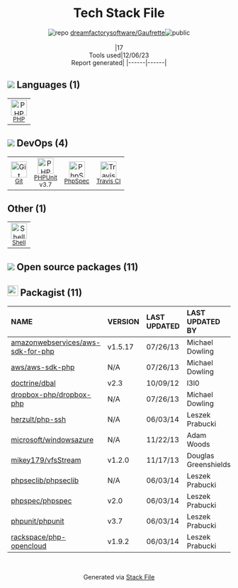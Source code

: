 <!--
&lt;--- Readme.md Snippet without images Start ---&gt;
## Tech Stack
dreamfactorysoftware/Gaufrette is built on the following main stack:

- [PHP](http://www.php.net/) – Languages
- [PHPUnit](https://phpunit.de/) – Testing Frameworks
- [PhpSpec](http://www.phpspec.net/en/latest/) – Testing Frameworks
- [Shell](https://en.wikipedia.org/wiki/Shell_script) – Shells
- [Travis CI](http://travis-ci.com/) – Continuous Integration

Full tech stack [here](/techstack.md)

&lt;--- Readme.md Snippet without images End ---&gt;

&lt;--- Readme.md Snippet with images Start ---&gt;
## Tech Stack
dreamfactorysoftware/Gaufrette is built on the following main stack:

- <img width='25' height='25' src='https://img.stackshare.io/service/991/hwUcGZ41_400x400.jpg' alt='PHP'/> [PHP](http://www.php.net/) – Languages
- <img width='25' height='25' src='https://img.stackshare.io/service/1616/1_WsEnddd5Y4EgEHsT054kUQ.jpeg' alt='PHPUnit'/> [PHPUnit](https://phpunit.de/) – Testing Frameworks
- <img width='25' height='25' src='https://img.stackshare.io/service/3502/6b9dfb07681dee602dbdf75d9393f07c_400x400.png' alt='PhpSpec'/> [PhpSpec](http://www.phpspec.net/en/latest/) – Testing Frameworks
- <img width='25' height='25' src='https://img.stackshare.io/service/4631/default_c2062d40130562bdc836c13dbca02d318205a962.png' alt='Shell'/> [Shell](https://en.wikipedia.org/wiki/Shell_script) – Shells
- <img width='25' height='25' src='https://img.stackshare.io/service/460/Lu6cGu0z_400x400.png' alt='Travis CI'/> [Travis CI](http://travis-ci.com/) – Continuous Integration

Full tech stack [here](/techstack.md)

&lt;--- Readme.md Snippet with images End ---&gt;
-->
<div align="center">

# Tech Stack File
![](https://img.stackshare.io/repo.svg "repo") [dreamfactorysoftware/Gaufrette](https://github.com/dreamfactorysoftware/Gaufrette)![](https://img.stackshare.io/public_badge.svg "public")
<br/><br/>
|17<br/>Tools used|12/06/23 <br/>Report generated|
|------|------|
</div>

## <img src='https://img.stackshare.io/languages.svg'/> Languages (1)
<table><tr>
  <td align='center'>
  <img width='36' height='36' src='https://img.stackshare.io/service/991/hwUcGZ41_400x400.jpg' alt='PHP'>
  <br>
  <sub><a href="http://www.php.net/">PHP</a></sub>
  <br>
  <sub></sub>
</td>

</tr>
</table>

## <img src='https://img.stackshare.io/devops.svg'/> DevOps (4)
<table><tr>
  <td align='center'>
  <img width='36' height='36' src='https://img.stackshare.io/service/1046/git.png' alt='Git'>
  <br>
  <sub><a href="http://git-scm.com/">Git</a></sub>
  <br>
  <sub></sub>
</td>

<td align='center'>
  <img width='36' height='36' src='https://img.stackshare.io/service/1616/1_WsEnddd5Y4EgEHsT054kUQ.jpeg' alt='PHPUnit'>
  <br>
  <sub><a href="https://phpunit.de/">PHPUnit</a></sub>
  <br>
  <sub>v3.7</sub>
</td>

<td align='center'>
  <img width='36' height='36' src='https://img.stackshare.io/service/3502/6b9dfb07681dee602dbdf75d9393f07c_400x400.png' alt='PhpSpec'>
  <br>
  <sub><a href="http://www.phpspec.net/en/latest/">PhpSpec</a></sub>
  <br>
  <sub></sub>
</td>

<td align='center'>
  <img width='36' height='36' src='https://img.stackshare.io/service/460/Lu6cGu0z_400x400.png' alt='Travis CI'>
  <br>
  <sub><a href="http://travis-ci.com/">Travis CI</a></sub>
  <br>
  <sub></sub>
</td>

</tr>
</table>

## Other (1)
<table><tr>
  <td align='center'>
  <img width='36' height='36' src='https://img.stackshare.io/service/4631/default_c2062d40130562bdc836c13dbca02d318205a962.png' alt='Shell'>
  <br>
  <sub><a href="https://en.wikipedia.org/wiki/Shell_script">Shell</a></sub>
  <br>
  <sub></sub>
</td>

</tr>
</table>


## <img src='https://img.stackshare.io/group.svg' /> Open source packages (11)</h2>

## <img width='24' height='24' src='https://img.stackshare.io/package_manager/1778/default_90cb8b66e85ae5b95928b10bb076ab6a27c7e151.png'/> Packagist (11)

|NAME|VERSION|LAST UPDATED|LAST UPDATED BY|LICENSE|VULNERABILITIES|
|:------|:------|:------|:------|:------|:------|
|[amazonwebservices/aws-sdk-for-php](https://packagist.org/amazonwebservices/aws-sdk-for-php)|v1.5.17|07/26/13|Michael Dowling |N/A|N/A|
|[aws/aws-sdk-php](https://packagist.org/aws/aws-sdk-php)|N/A|07/26/13|Michael Dowling |N/A|N/A|
|[doctrine/dbal](https://packagist.org/doctrine/dbal)|v2.3|10/09/12|l3l0 |N/A|N/A|
|[dropbox-php/dropbox-php](https://packagist.org/dropbox-php/dropbox-php)|N/A|07/26/13|Michael Dowling |N/A|N/A|
|[herzult/php-ssh](https://packagist.org/herzult/php-ssh)|N/A|06/03/14|Leszek Prabucki |N/A|N/A|
|[microsoft/windowsazure](https://packagist.org/microsoft/windowsazure)|N/A|11/22/13|Adam Woods |N/A|N/A|
|[mikey179/vfsStream](https://packagist.org/mikey179/vfsStream)|v1.2.0|11/17/13|Douglas Greenshields |N/A|N/A|
|[phpseclib/phpseclib](https://packagist.org/phpseclib/phpseclib)|N/A|06/03/14|Leszek Prabucki |N/A|N/A|
|[phpspec/phpspec](https://packagist.org/phpspec/phpspec)|v2.0|06/03/14|Leszek Prabucki |N/A|N/A|
|[phpunit/phpunit](https://packagist.org/phpunit/phpunit)|v3.7|06/03/14|Leszek Prabucki |N/A|N/A|
|[rackspace/php-opencloud](https://packagist.org/rackspace/php-opencloud)|v1.9.2|06/03/14|Leszek Prabucki |N/A|N/A|

<br/>
<div align='center'>

Generated via [Stack File](https://github.com/marketplace/stack-file)
